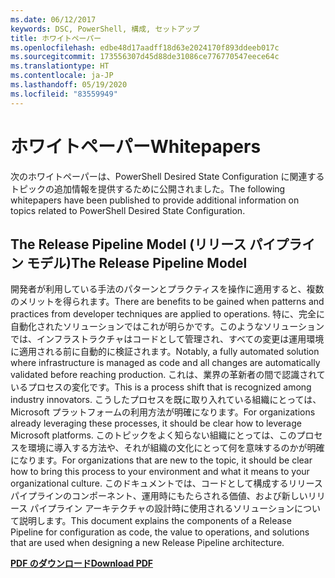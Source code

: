 ```yaml
---
ms.date: 06/12/2017
keywords: DSC, PowerShell, 構成, セットアップ
title: ホワイトペーパー
ms.openlocfilehash: edbe48d17aadff18d63e2024170f893ddeeb017c
ms.sourcegitcommit: 173556307d45d88de31086ce776770547eece64c
ms.translationtype: HT
ms.contentlocale: ja-JP
ms.lasthandoff: 05/19/2020
ms.locfileid: "83559949"
---
```

# <a name="whitepapers"></a><span data-ttu-id="b21b9-103">ホワイトペーパー</span><span class="sxs-lookup"><span data-stu-id="b21b9-103">Whitepapers</span></span>

<span data-ttu-id="b21b9-104">次のホワイトペーパーは、PowerShell Desired State Configuration に関連するトピックの追加情報を提供するために公開されました。</span><span class="sxs-lookup"><span data-stu-id="b21b9-104">The following whitepapers have been published to provide additional information on topics related to PowerShell Desired State Configuration.</span></span>

## <a name="the-release-pipeline-model"></a><span data-ttu-id="b21b9-105">The Release Pipeline Model (リリース パイプライン モデル)</span><span class="sxs-lookup"><span data-stu-id="b21b9-105">The Release Pipeline Model</span></span>
<span data-ttu-id="b21b9-106">開発者が利用している手法のパターンとプラクティスを操作に適用すると、複数のメリットを得られます。</span><span class="sxs-lookup"><span data-stu-id="b21b9-106">There are benefits to be gained when patterns and practices from developer techniques are applied to operations.</span></span> <span data-ttu-id="b21b9-107">特に、完全に自動化されたソリューションではこれが明らかです。このようなソリューションでは、インフラストラクチャはコードとして管理され、すべての変更は運用環境に適用される前に自動的に検証されます。</span><span class="sxs-lookup"><span data-stu-id="b21b9-107">Notably, a fully automated solution where infrastructure is managed as code and all changes are automatically validated before reaching production.</span></span> <span data-ttu-id="b21b9-108">これは、業界の革新者の間で認識されているプロセスの変化です。</span><span class="sxs-lookup"><span data-stu-id="b21b9-108">This is a process shift that is recognized among industry innovators.</span></span> <span data-ttu-id="b21b9-109">こうしたプロセスを既に取り入れている組織にとっては、Microsoft プラットフォームの利用方法が明確になります。</span><span class="sxs-lookup"><span data-stu-id="b21b9-109">For organizations already leveraging these processes, it should be clear how to leverage Microsoft platforms.</span></span> <span data-ttu-id="b21b9-110">このトピックをよく知らない組織にとっては、このプロセスを環境に導入する方法や、それが組織の文化にとって何を意味するのかが明確になります。</span><span class="sxs-lookup"><span data-stu-id="b21b9-110">For organizations that are new to the topic, it should be clear how to bring this process to your environment and what it means to your organizational culture.</span></span> <span data-ttu-id="b21b9-111">このドキュメントでは、コードとして構成するリリース パイプラインのコンポーネント、運用時にもたらされる価値、および新しいリリース パイプライン アーキテクチャの設計時に使用されるソリューションについて説明します。</span><span class="sxs-lookup"><span data-stu-id="b21b9-111">This document explains the components of a Release Pipeline for configuration as code, the value to operations, and solutions that are used when designing a new Release Pipeline architecture.</span></span>

<span data-ttu-id="b21b9-112">**[PDF のダウンロード](https://aka.ms/thereleasepipelinemodelpdf)**</span><span class="sxs-lookup"><span data-stu-id="b21b9-112">**[Download PDF](https://aka.ms/thereleasepipelinemodelpdf)**</span></span>
